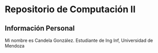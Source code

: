
# Repositorio de Computación II

## Información Personal
Mi nombre es Candela González. Estudiante de Ing Inf, Universidad de Mendoza
